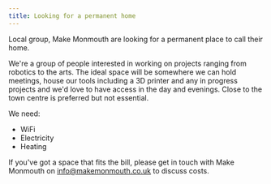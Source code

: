 ```yaml
---
title: Looking for a permanent home
---
```


Local group, Make Monmouth are looking for a permanent place to call their home.

We're a group of people interested in working on projects ranging from robotics to the arts. 
The ideal space will be somewhere we can hold meetings, house our tools including a 3D printer and any in progress projects 
and we'd love to have access in the day and evenings. Close to the town centre is preferred but not essential.

We need:
- WiFi
- Electricity
- Heating

If you've got a space that fits the bill, please get in touch with Make Monmouth on info@makemonmouth.co.uk to discuss costs.
